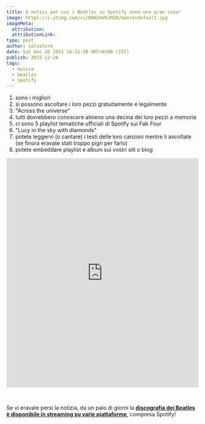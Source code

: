 ```yaml
---
title: 8 motivi per cui i Beatles su Spotify sono una gran cosa!
image: https://i.ytimg.com/vi/B6H2mVK1M20/maxresdefault.jpg
imageMeta:
  attribution:
  attributionLink:
type: post
author: salvatore
date: Sat Dec 26 2015 16:31:50 GMT+0100 (IST)
publish: 2015-12-26
tags:
  - musica
  - beatles
  - spotify
---
```


1. sono i migliori
2. si possono ascoltare i loro pezzi gratuitamente e legalmente
3. "Across the universe"
4. tutti dovrebbero conoscere almeno una decina dei loro pezzi a memoria
5. ci sono 5 playlist tematiche ufficiali di Spotify sui Fab Four
6. "Lucy in the sky with diamonds"
7. potete leggervi (o cantare) i testi delle loro canzoni mentre li ascoltate (se finora eravate stati troppo pigri per farlo)
8. potete embeddare playlist e album sui vostri siti o blog

<iframe src="https://embed.spotify.com/?uri=spotify%3Aalbum%3A5ju5Ouzan3QwXqQt1Tihbh" width="100%" height="600" style="margin: 0; margin-bottom: 30px" frameborder="0" allowtransparency="true"></iframe>

Se vi eravate persi la notizia, da un paio di giorni la **[discografia dei Beatles è disponibile in streaming su varie piattaforme](http://www.huffingtonpost.it/2015/12/24/beatles-in-streaming-su-spotify_n_8874034.html)**, compresa Spotify!
